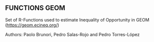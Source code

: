 ## FUNCTIONS GEOM

Set of R-Functions used to estimate Inequality of Opportunity in GEOM (https://geom.ecineq.org/)

Authors: Paolo Brunori, Pedro Salas-Rojo and Pedro Torres-López

